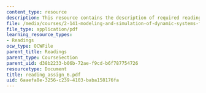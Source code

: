 ```yaml
---
content_type: resource
description: This resource contains the description of required readings.
file: /media/courses/2-141-modeling-and-simulation-of-dynamic-systems-fall-2006/6aaefa8e3256c2394103baba158176fa_reading_assign_6.pdf
file_type: application/pdf
learning_resource_types:
- Readings
ocw_type: OCWFile
parent_title: Readings
parent_type: CourseSection
parent_uid: d38b2233-b06b-72ae-f9cd-b6f787754726
resourcetype: Document
title: reading_assign_6.pdf
uid: 6aaefa8e-3256-c239-4103-baba158176fa
---
```

